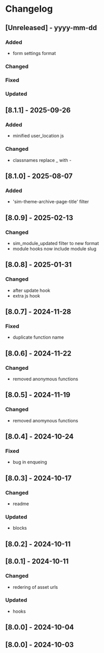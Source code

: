 # Changelog
## [Unreleased] - yyyy-mm-dd

### Added
- form settings format

### Changed

### Fixed

### Updated

## [8.1.1] - 2025-09-26


### Added
- minified user_location js

### Changed
- classnames replace _ with -

## [8.1.0] - 2025-08-07


### Added
- 'sim-theme-archive-page-title' filter

## [8.0.9] - 2025-02-13


### Changed
- sim_module_updated filter to new format
- module hooks now include module slug

## [8.0.8] - 2025-01-31


### Changed
- after update hook
- extra js hook

## [8.0.7] - 2024-11-28


### Fixed
- duplicate function name

## [8.0.6] - 2024-11-22


### Changed
- removed anonymous functions

## [8.0.5] - 2024-11-19


### Changed
- removed anomynous functions

## [8.0.4] - 2024-10-24


### Fixed
- bug in enqueing

## [8.0.3] - 2024-10-17


### Changed
- readme

### Updated
- blocks

## [8.0.2] - 2024-10-11


## [8.0.1] - 2024-10-11


### Changed
- redering of asset urls

### Updated
- hooks

## [8.0.0] - 2024-10-04


## [8.0.0] - 2024-10-03
